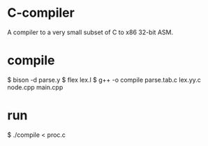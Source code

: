 # C-compiler
  A compiler to a very small subset of C to x86 32-bit ASM.
# compile
  $ bison -d parse.y
  $ flex lex.l 
  $ g++ -o compile parse.tab.c lex.yy.c node.cpp main.cpp
# run
  $ ./compile < proc.c
